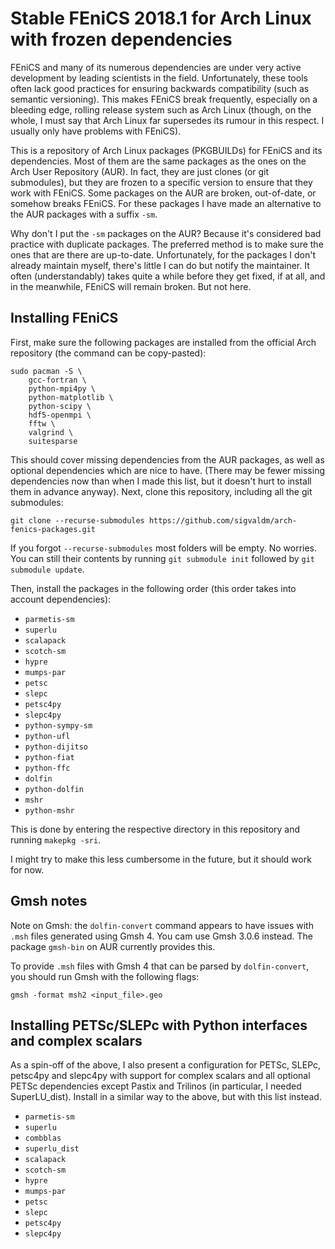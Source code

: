 # Stable FEniCS 2018.1 for Arch Linux with frozen dependencies
FEniCS and many of its numerous dependencies are under very active development by leading scientists in the field. Unfortunately, these tools often lack good practices for ensuring backwards compatibility (such as semantic versioning). This makes FEniCS break frequently, especially on a bleeding edge, rolling release system such as Arch Linux (though, on the whole, I must say that Arch Linux far supersedes its rumour in this respect. I usually only have problems with FEniCS).

This is a repository of Arch Linux packages (PKGBUILDs) for FEniCS and its dependencies. Most of them are the same packages as the ones on the Arch User Repository (AUR). In fact, they are just clones (or git submodules), but they are frozen to a specific version to ensure that they work with FEniCS. Some packages on the AUR are broken, out-of-date, or somehow breaks FEniCS. For these packages I have made an alternative to the AUR packages with a suffix `-sm`.

Why don't I put the `-sm` packages on the AUR? Because it's considered bad practice with duplicate packages. The preferred method is to make sure the ones that are there are up-to-date. Unfortunately, for the packages I don't already maintain myself, there's little I can do but notify the maintainer. It often (understandably) takes quite a while before they get fixed, if at all, and in the meanwhile, FEniCS will remain broken. But not here.

## Installing FEniCS

First, make sure the following packages are installed from the official Arch repository (the command can be copy-pasted):

```
sudo pacman -S \
    gcc-fortran \
    python-mpi4py \
    python-matplotlib \
    python-scipy \
    hdf5-openmpi \
    fftw \
    valgrind \
    suitesparse
```
This should cover missing dependencies from the AUR packages, as well as optional dependencies which are nice to have. (There may be fewer missing dependencies now than when I made this list, but it doesn't hurt to install them in advance anyway).
Next, clone this repository, including all the git submodules:
```
git clone --recurse-submodules https://github.com/sigvaldm/arch-fenics-packages.git
```
If you forgot `--recurse-submodules` most folders will be empty. No worries. You can still their contents by running `git submodule init` followed by `git submodule update`.

Then, install the packages in the following order (this order takes into account dependencies):

- `parmetis-sm`
- `superlu`
- `scalapack`
- `scotch-sm`
- `hypre`
- `mumps-par`
- `petsc`
- `slepc`
- `petsc4py`
- `slepc4py`
- `python-sympy-sm`
- `python-ufl`
- `python-dijitso`
- `python-fiat`
- `python-ffc`
- `dolfin`
- `python-dolfin`
- `mshr`
- `python-mshr`

This is done by entering the respective directory in this repository and running `makepkg -sri`.

I might try to make this less cumbersome in the future, but it should work for now.

## Gmsh notes

Note on Gmsh: the `dolfin-convert` command appears to have issues with `.msh` files generated using Gmsh 4. You cam use Gmsh 3.0.6 instead. The package `gmsh-bin` on AUR currently provides this.

To provide `.msh` files with Gmsh 4 that can be parsed by `dolfin-convert`, you should run Gmsh with the following flags:
```
gmsh -format msh2 <input_file>.geo
```

## Installing PETSc/SLEPc with Python interfaces and complex scalars

As a spin-off of the above, I also present a configuration for PETSc, SLEPc,
petsc4py and slepc4py with support for complex scalars and all optional PETSc
dependencies except Pastix and Trilinos (in particular, I needed SuperLU_dist).
Install in a similar way to the above, but with this list instead.

- `parmetis-sm`
- `superlu`
- `combblas`
- `superlu_dist`
- `scalapack`
- `scotch-sm`
- `hypre`
- `mumps-par`
- `petsc`
- `slepc`
- `petsc4py`
- `slepc4py`
